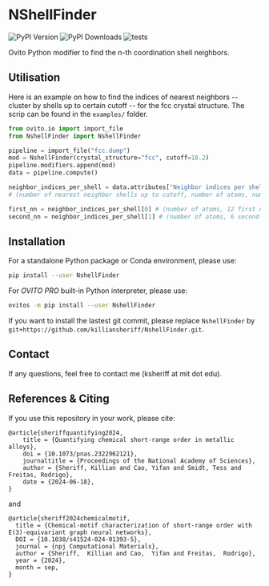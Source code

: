# NShellFinder
![PyPI Version](https://img.shields.io/pypi/v/nshellfinder.svg) ![PyPI Downloads](https://static.pepy.tech/badge/nshellfinder) ![tests](https://github.com/killiansheriff/NShellFinder/actions/workflows/python-tests.yml/badge.svg)

Ovito Python modifier to find the n-th coordination shell neighbors. 

## Utilisation 
Here is an example on how to find the indices of nearest neighbors -- cluster by shells up to certain cutoff -- for the fcc crystal structure. The scrip can be found in the ``examples/`` folder.  

```python
from ovito.io import import_file
from NshellFinder import NshellFinder

pipeline = import_file("fcc.dump")
mod = NshellFinder(crystal_structure="fcc", cutoff=18.2)
pipeline.modifiers.append(mod)
data = pipeline.compute()

neighbor_indices_per_shell = data.attributes["Neighbor indices per shell"]
# (number of nearest neighbor shells up to cutoff, number of atoms, number of nearest neighbors in the shell)

first_nn = neighbor_indices_per_shell[0] # (number of atoms, 12 first nearest neigbors)
second_nn = neighbor_indices_per_shell[1] # (number of atoms, 6 second nearest neighbors)
```


## Installation
For a standalone Python package or Conda environment, please use:
```bash
pip install --user NshellFinder
```

For *OVITO PRO* built-in Python interpreter, please use:
```bash
ovitos -m pip install --user NshellFinder
```

If you want to install the lastest git commit, please replace ``NshellFinder`` by ``git+https://github.com/killiansheriff/NshellFinder.git``.

## Contact
If any questions, feel free to contact me (ksheriff at mit dot edu).

## References & Citing 
If you use this repository in your work, please cite:

```
@article{sheriffquantifying2024,
	title = {Quantifying chemical short-range order in metallic alloys},
	doi = {10.1073/pnas.2322962121},
	journaltitle = {Proceedings of the National Academy of Sciences},
	author = {Sheriff, Killian and Cao, Yifan and Smidt, Tess and Freitas, Rodrigo},
	date = {2024-06-18},
}
```

and 

```
@article{sheriff2024chemicalmotif,
  title = {Chemical-motif characterization of short-range order with E(3)-equivariant graph neural networks},
  DOI = {10.1038/s41524-024-01393-5},
  journal = {npj Computational Materials},
  author = {Sheriff,  Killian and Cao,  Yifan and Freitas,  Rodrigo},
  year = {2024},
  month = sep,
}
```

